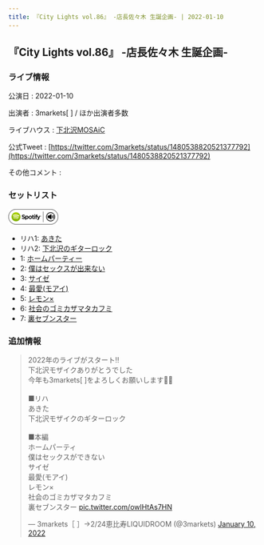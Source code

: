 ```yaml
---
title: 『City Lights vol.86』 -店長佐々木 生誕企画- | 2022-01-10
---
```

## 『City Lights vol.86』 -店長佐々木 生誕企画-

### ライブ情報

公演日
:    2022-01-10

出演者
:    3markets[ ] / ほか出演者多数

ライブハウス
:    [下北沢MOSAiC](livehouse011.html)

公式Tweet
:    [https://twitter.com/3markets/status/1480538820521377792](https://twitter.com/3markets/status/1480538820521377792)

その他コメント
:    

### セットリスト


[![play with spotify](images/spotify-icon.png)](https://open.spotify.com/playlist/4dgCNjSjawWVtfybLCZsGJ)



*  リハ1: [あきた](song019.html)
*  リハ2: [下北沢のギターロック](song015.html)
*  1: [ホームパーティー](song011.html)
*  2: [僕はセックスが出来ない](song006.html)
*  3: [サイゼ](song004.html)
*  4: [最愛(モアイ)](song014.html)
*  5: [レモン×](song003.html)
*  6: [社会のゴミカザマタカフミ](song002.html)
*  7: [裏セブンスター](song017.html)


### 追加情報



<blockquote class="twitter-tweet"><p lang="ja" dir="ltr">2022年のライブがスタート‼️<br>下北沢モザイクありがとうでした<br>今年も3markets[ ]をよろしくお願いします🤲🤲<br><br>■リハ　<br>あきた<br>下北沢モザイクのギターロック<br><br>■本編<br>ホームパーティ<br>僕はセックスができない<br>サイゼ<br>最愛(モアイ)<br>レモン×<br>社会のゴミカザマタカフミ<br>裏セブンスター <a href="https://t.co/owlHtAs7HN">pic.twitter.com/owlHtAs7HN</a></p>&mdash; 3markets［ ］→2/24恵比寿LIQUIDROOM (@3markets) <a href="https://twitter.com/3markets/status/1480538820521377792?ref_src=twsrc%5Etfw">January 10, 2022</a></blockquote>
<script async src="https://platform.twitter.com/widgets.js" charset="utf-8"></script>


